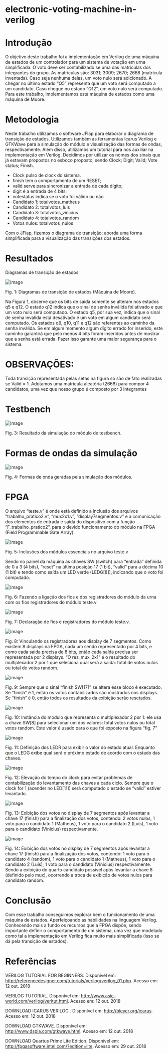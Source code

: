 # electronic-voting-machine-in-verilog

# Introdução
O objetivo deste trabalho foi a implementação em Verilog de uma máquina de estados de um controlador para um sistema de votação em urna simplificada. O voto deve ser contabilizado se uma das matrículas dos integrantes do grupo. As matrículas são: 3031; 3009; 2670; 2668 (matrícula inventada). Caso seja nenhuma delas, um voto nulo será adicionado. A chegar no último estado “Q5” representa que um voto será computado a um  candidato. Caso chegue no estado “Q12”, um voto nulo será computado. Para este trabalho, implementamos esta máquina de estados como uma máquina de Moore.

# Metodologia
Neste trabalho utilizamos o software JFlap para elaborar o diagrama de transição de estados. Utilizamos também as ferramentas Icarus Verilog e GTKWave para a simulação do módulo e visualização das formas de ondas, respectivamente. Além disso, utilizamos um tutorial para nos auxiliar na implementação em Verilog. Decidimos por utilizar os nomes dos sinais que já estavam propostos no esboço  proposto, sendo Clock; Digit; Valid; Vote status; Finish. 

* Clock pulso de clock do sistema. 
* finish tem o comportamento de um RESET; 
* valid serve para sincronizar a entrada de cada dígito; 
* digit é a entrada de 4 bits; 
* votestatus indica se o voto foi válido ou não
* Candidato 1: totalvotos_matheus
* Candidato 2: totalvotos_luis
* Candidato 3: totalvotos_vinicius
* Candidato 4: totalvotos_random
* Votos nulos: totalvotos_nulos

Com o JFlap, fizemos o diagrama de transição: aborda uma forma simplificada para a visualização das transições dos estados.

# Resultados
Diagramas de transição de estados

![image](https://github.com/mtsfreitas/electronic-voting-machine-in-verilog/assets/21324690/2d47162a-50db-4f54-b5e6-86484073ba14)

Fig. 1: Diagramas de transição de estados (Máquina de Moore).

Na Figura 1, observe que os bits de saída somente se alteram nos estados q5 e q12. O estado q12 indica que o sinal de senha inválida foi ativado e que um voto nulo será computado. O estado q5, por sua vez, indica que o sinal de senha inválida está desativado e um voto em algum candidato será computado. Os estados q9, q10, q11 e q12 são referentes ao caminho da senha inválida. Se em algum momento algum dígito errado for inserido, este caminho garantirá que pelo menos 4 bits foram inseridos antes de mostrar que a senha está errada. Fazer isso garante uma maior segurança para o sistema.

# OBSERVAÇÕES:
Toda transição representada pelas setas na figura só são de fato realizadas se 
Valid = 1. Adotamos uma matrícula aleatória (2668) para compor 4 candidatos, uma vez que nosso grupo é composto por 3 integrantes

# Testbench

![image](https://github.com/mtsfreitas/electronic-voting-machine-in-verilog/assets/21324690/5d9aa045-912d-4e19-ad43-069fd74480c7)

Fig. 3: Resultado da simulação do módulo de testbench.

# Formas de ondas da simulação

![image](https://github.com/mtsfreitas/electronic-voting-machine-in-verilog/assets/21324690/f79d83bd-4612-4aba-8290-1e5e2263431f)

Fig. 4: Formas de onda geradas pela simulação dos módulos.

# FPGA

O arquivo “teste.v” é onde está definido a inclusão dos arquivos “trabalho_pratico2.v”, “mux2x1.v”, “display7segmentos.v” e a comunicação dos  elementos de entrada e saída do dispositivo com a função “F_trabalho_pratico2”,  para o devido funcionamento do módulo na FPGA (Field Programmable Gate Array).

![image](https://github.com/mtsfreitas/electronic-voting-machine-in-verilog/assets/21324690/54894b18-8935-4c8e-b2ae-cb107f3c5389)

Fig. 5: Inclusões dos módulos essenciais no arquivo teste.v

Sendo no painel da máquina as chaves SW (switch) para “entrada” definida de 0 a 3 (4 bits), “reset” na última posição 17 (1 bit), “valid” para a décima  10 (1 bit) e tendo como saída um LED verde (LEDG[8]), indicando que o voto foi computado.

![image](https://github.com/mtsfreitas/electronic-voting-machine-in-verilog/assets/21324690/8d5f9407-26fe-45a2-b1d0-ae76a94946b2)

Fig. 6: Fazendo a ligação dos fios e dos registradores do módulo da urna com os fios registradores do módulo teste.v

![image](https://github.com/mtsfreitas/electronic-voting-machine-in-verilog/assets/21324690/a4ff2c3a-4778-42fb-a6a0-184acf261c70)

Fig. 7: Declaração de fios e registradores do módulo teste.v.

![image](https://github.com/mtsfreitas/electronic-voting-machine-in-verilog/assets/21324690/892c4d11-9add-4764-abec-f844d4e2006f)

Fig. 8: Vinculando os registradores aos display de 7 segmentos. Como existem 8 displays na FPGA, cada um sendo representado por 4 bits, e como cada saída precisa de 8 bits, então cada saída precisa ser representada por 2 displays. “O res_mux_2x1” é o resultado do multiplexador 2 por 1 que seleciona qual será a saída: total de votos nulos ou total de votos random.

![image](https://github.com/mtsfreitas/electronic-voting-machine-in-verilog/assets/21324690/00211453-444b-4d15-87b3-d6caad6942cc)

Fig. 9: Sempre que o sinal “finish SW[17]” se altera esse bloco é executado. Se “finish” é 1, então os votos contabilizados são mostrados nos displays. Se “finish” é 0, então todos os resultados da exibição serão resetados.

![image](https://github.com/mtsfreitas/electronic-voting-machine-in-verilog/assets/21324690/de5fbd41-519e-4251-b0f7-2d9ec9873aee)

Fig. 10: Instância do módulo que representa o multiplexador 2 por 1: ele usa a chave SW[8] para selecionar um dos valores: total votos nulos ou total votos random. Este valor é usado para o que foi exposto na figura “fig. 7”

![image](https://github.com/mtsfreitas/electronic-voting-machine-in-verilog/assets/21324690/6bfdbeac-ad64-4d9c-9b55-9083d33a931d)

Fig. 11: Definição dos LEDR para exibir o valor do estado atual. Enquanto que o LEDG exibe qual será o próximo estado de acordo com o estado das chaves.

![image](https://github.com/mtsfreitas/electronic-voting-machine-in-verilog/assets/21324690/36a681b9-771d-4678-86f2-118aa93fd5b5)

Fig. 12: Elevação do tempo do clock para evitar problemas de contabilização do levantamento das chaves a cada ciclo. Sempre que o clock for 1 (acender no LED[11]) será computado o estado se “valid” estiver levantado.

![image](https://github.com/mtsfreitas/electronic-voting-machine-in-verilog/assets/21324690/ce73746b-b286-4ffd-9744-7b2d5acd73be)

Fig. 13: Exibição dos votos no display de 7 segmentos após levantar a chave 17 (finish) para a finalização dos votos, contendo: 2 votos nulos, 1 voto para o candidato 1 (Matheus), 1 voto para o candidato 2 (Luís), 1 voto para o candidato (Vinicius) respectivamente.

![image](https://github.com/mtsfreitas/electronic-voting-machine-in-verilog/assets/21324690/f0df4dda-e9f4-43c7-b4d9-451857e84d63)

Fig. 14: Exibição dos votos no display de 7 segmentos após levantar a chave 17 (finish) para a finalização dos votos, contendo: 1 voto para o candidato 4 (random), 1 voto para o candidato 1 (Matheus), 1 voto para o candidato 2 (Luís), 1 voto para o candidato (Vinicius) respectivamente. Sendo a exibição do quarto candidato possível após levantar a chave 8 (definido pelo mux), ocorrendo a troca de exibição de votos nulos para candidato random.

# Conclusão

Com esse trabalho conseguimos explorar bem o funcionamento de uma máquina de estados. Aperfeiçoando as habilidades na linguagem Verilog. Conhecendo mais a fundo os recursos que a FPGA dispõe, sendo importante definir o comportamento de um sistema, uma vez que modelado como tal a implementação em Verilog fica muito mais simplificada (isso se dá pela transição de estados).

# Referências

VERILOG TUTORIAL FOR BEGINNERS. Disponível em: 
<http://referencedesigner.com/tutorials/verilog/verilog_01.php>. Acesso em: 12 
out. 2018

VERILOG TUTORIAL. Disponível em: <http://www.asic-world.com/verilog/veritut.html>. Acesso em: 12 out. 2018

DOWNLOAD ICARUS VERILOG . Disponível em: <http://bleyer.org/icarus>. 
Acesso em: 12 out. 2018

DOWNLOAD GTKWAVE. Disponível em: 
<http://www.dspia.com/gtkwave.html>. Acesso em: 12 out. 2018

DOWNLOAD Quartus Prime Lite Edition. Disponível em:
<http://fpgasoftware.intel.com/?edition=lite>. Acesso em: 29 out. 2018
